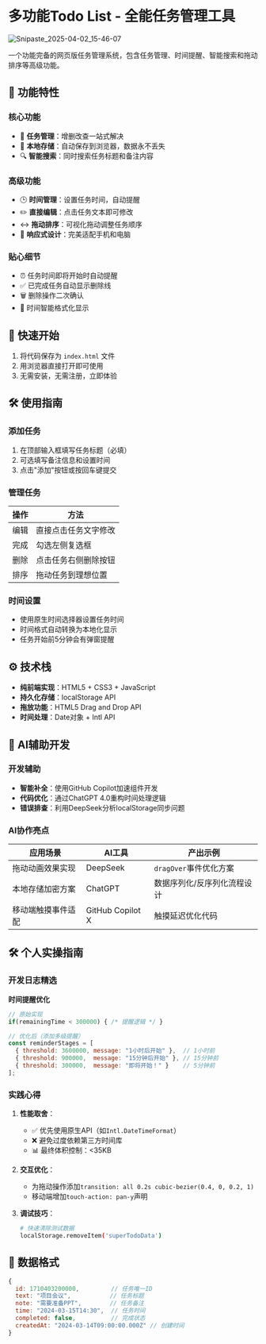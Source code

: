 # 多功能Todo List - 全能任务管理工具

![Snipaste_2025-04-02_15-46-07](https://github.com/user-attachments/assets/de70bad0-e7fb-4228-85ae-588e9f037395)


一个功能完备的网页版任务管理系统，包含任务管理、时间提醒、智能搜索和拖动排序等高级功能。

## 🌟 功能特性

### 核心功能
- 📝 ​**任务管理**：增删改查一站式解决
- 💾 ​**本地存储**：自动保存到浏览器，数据永不丢失
- 🔍 ​**智能搜索**：同时搜索任务标题和备注内容

### 高级功能
- 🕒 ​**时间管理**：设置任务时间，自动提醒
- ✏️ ​**直接编辑**：点击任务文本即可修改
- ↔️ ​**拖动排序**：可视化拖动调整任务顺序
- 📱 ​**响应式设计**：完美适配手机和电脑

### 贴心细节
- ⏰ 任务时间即将开始时自动提醒
- ✅ 已完成任务自动显示删除线
- 🗑️ 删除操作二次确认
- 📅 时间智能格式化显示

## 🚀 快速开始

1. 将代码保存为 `index.html` 文件
2. 用浏览器直接打开即可使用
3. 无需安装，无需注册，立即体验

## 🛠️ 使用指南

### 添加任务
1. 在顶部输入框填写任务标题（必填）
2. 可选填写备注信息和设置时间
3. 点击"添加"按钮或按回车键提交

### 管理任务
| 操作 | 方法 |
|------|------|
| 编辑 | 直接点击任务文字修改 |
| 完成 | 勾选左侧复选框 |
| 删除 | 点击任务右侧删除按钮 |
| 排序 | 拖动任务到理想位置 |

### 时间设置
- 使用原生时间选择器设置任务时间
- 时间格式自动转换为本地化显示
- 任务开始前5分钟会有弹窗提醒

## ⚙️ 技术栈

- ​**纯前端实现**：HTML5 + CSS3 + JavaScript
- ​**持久化存储**：localStorage API
- ​**拖放功能**：HTML5 Drag and Drop API
- ​**时间处理**：Date对象 + Intl API


## 🤖 AI辅助开发

### 开发辅助
- **智能补全**：使用GitHub Copilot加速组件开发
- **代码优化**：通过ChatGPT 4.0重构时间处理逻辑
- **错误排查**：利用DeepSeek分析localStorage同步问题

### AI协作亮点
| 应用场景              | AI工具                 | 产出示例                      |
|-----------------------|-----------------------|-----------------------------|
| 拖动动画效果实现      | DeepSeek              | `dragOver`事件优化方案        |
| 本地存储加密方案      | ChatGPT     | 数据序列化/反序列化流程设计    |
| 移动端触摸事件适配    | GitHub Copilot X      | 触摸延迟优化代码              |

## 🛠 个人实操指南

### 开发日志精选
**时间提醒优化**
```javascript
// 原始实现
if(remainingTime < 300000) { /* 提醒逻辑 */ }

// 优化后（添加多级提醒）
const reminderStages = [
  { threshold: 3600000, message: "1小时后开始" },  // 1小时前
  { threshold: 900000,  message: "15分钟后开始" }, // 15分钟前
  { threshold: 300000,  message: "即将开始！" }    // 5分钟前
];
```

### 实践心得
1. **性能取舍**：
   - ✅ 优先使用原生API（如`Intl.DateTimeFormat`）
   - ❌ 避免过度依赖第三方时间库
   - 📊 最终体积控制：<35KB

2. **交互优化**：
   - 为拖动操作添加`transition: all 0.2s cubic-bezier(0.4, 0, 0.2, 1)`
   - 移动端增加`touch-action: pan-y`声明

3. **调试技巧**：
   ```bash
   # 快速清除测试数据
   localStorage.removeItem('superTodoData')
   ```


## 📜 数据格式

```javascript
{
  id: 1710403200000,         // 任务唯一ID
  text: "项目会议",           // 任务标题
  note: "需要准备PPT",        // 任务备注
  time: "2024-03-15T14:30",  // 任务时间
  completed: false,          // 完成状态
  createdAt: "2024-03-14T09:00:00.000Z" // 创建时间
}
